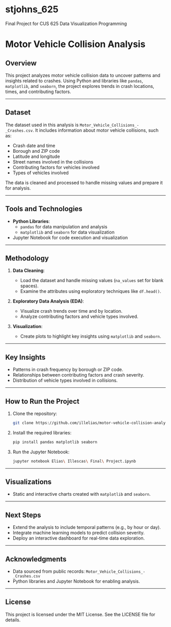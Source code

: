 # stjohns_625
Final Project for CUS 625 Data Visualization Programming
# Motor Vehicle Collision Analysis

## Overview

This project analyzes motor vehicle collision data to uncover patterns and insights related to crashes. Using Python and libraries like `pandas`, `matplotlib`, and `seaborn`, the project explores trends in crash locations, times, and contributing factors.

---

## Dataset

The dataset used in this analysis is `Motor_Vehicle_Collisions_-_Crashes.csv`. It includes information about motor vehicle collisions, such as:

- Crash date and time
- Borough and ZIP code
- Latitude and longitude
- Street names involved in the collisions
- Contributing factors for vehicles involved
- Types of vehicles involved

The data is cleaned and processed to handle missing values and prepare it for analysis.

---

## Tools and Technologies

- **Python Libraries**:
  - `pandas` for data manipulation and analysis
  - `matplotlib` and `seaborn` for data visualization
- Jupyter Notebook for code execution and visualization

---

## Methodology

1. **Data Cleaning**:
   - Load the dataset and handle missing values (`na_values` set for blank spaces).
   - Examine the attributes using exploratory techniques like `df.head()`.

2. **Exploratory Data Analysis (EDA)**:
   - Visualize crash trends over time and by location.
   - Analyze contributing factors and vehicle types involved.

3. **Visualization**:
   - Create plots to highlight key insights using `matplotlib` and `seaborn`.

---

## Key Insights

- Patterns in crash frequency by borough or ZIP code.
- Relationships between contributing factors and crash severity.
- Distribution of vehicle types involved in collisions.

---

## How to Run the Project

1. Clone the repository:
   ```bash
   git clone https://github.com/illelias/motor-vehicle-collision-analysis.git
   ```

2. Install the required libraries:
   ```bash
   pip install pandas matplotlib seaborn
   ```

3. Run the Jupyter Notebook:
   ```bash
   jupyter notebook Elias\ Illescas\ Final\ Project.ipynb
   ```

---

## Visualizations

- Static and interactive charts created with `matplotlib` and `seaborn`.

---

## Next Steps

- Extend the analysis to include temporal patterns (e.g., by hour or day).
- Integrate machine learning models to predict collision severity.
- Deploy an interactive dashboard for real-time data exploration.

---

## Acknowledgments

- Data sourced from public records: `Motor_Vehicle_Collisions_-_Crashes.csv`
- Python libraries and Jupyter Notebook for enabling analysis.

---

## License

This project is licensed under the MIT License. See the LICENSE file for details.

